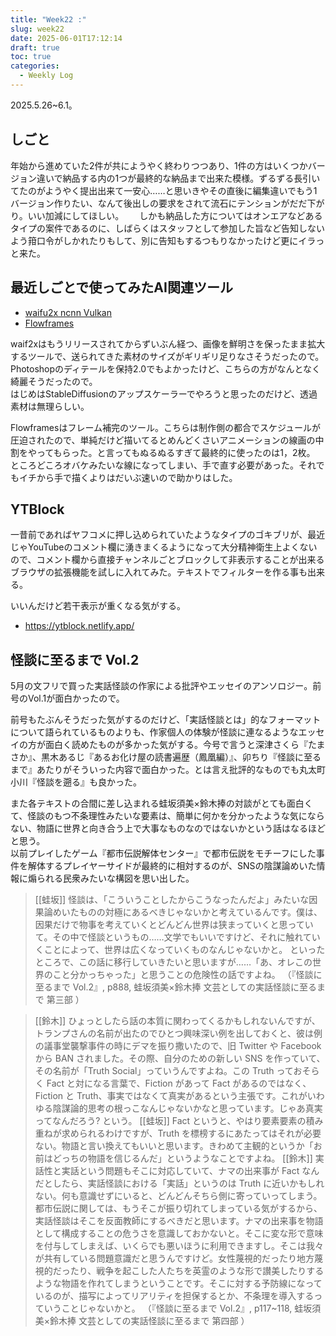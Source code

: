 ```yaml
---
title: "Week22 :"
slug: week22
date: 2025-06-01T17:12:14
draft: true
toc: true
categories:
  - Weekly Log
---
```

2025.5.26~6.1。

<!--more-->

## しごと

年始から進めていた2件が共にようやく終わりつつあり、1件の方はいくつかバージョン違いで納品する内の1つが最終的な納品まで出来た模様。ずるずる長引いてたのがようやく提出出来て一安心……と思いきやその直後に編集違いでもう1バージョン作りたい、なんて後出しの要求をされて流石にテンションがだだ下がり。いい加減にしてほしい。　　
しかも納品した方についてはオンエアなどあるタイプの案件であるのに、しばらくはスタッフとして参加した旨など告知しないよう箝口令がしかれたりもして、別に告知もするつもりなかったけど更にイラっと来た。

## 最近しごとで使ってみたAI関連ツール

- [waifu2x ncnn Vulkan](https://github.com/nihui/waifu2x-ncnn-vulkan)
- [Flowframes](https://github.com/n00mkrad/flowframes)

waif2xはもうリリースされてからずいぶん経つ、画像を鮮明さを保ったまま拡大するツールで、送られてきた素材のサイズがギリギリ足りなさそうだったので。Photoshopのディテールを保持2.0でもよかったけど、こちらの方がなんとなく綺麗そうだったので。  
はじめはStableDiffusionのアップスケーラーでやろうと思ったのだけど、透過素材は無理らしい。

Flowframesはフレーム補完のツール。こちらは制作側の都合でスケジュールが圧迫されたので、単純だけど描いてるとめんどくさいアニメーションの線画の中割をやってもらった。と言ってもぬるぬるすぎて最終的に使ったのは1，2枚。　　
ところどころオバケみたいな線になってしまい、手で直す必要があった。それでもイチから手で描くよりはだいぶ速いので助かりはした。

## YTBlock

一昔前であればヤフコメに押し込められていたようなタイプのゴキブリが、最近じゃYouTubeのコメント欄に湧きまくるようになって大分精神衛生上よくないので、コメント欄から直接チャンネルごとブロックして非表示することが出来るブラウザの拡張機能を試しに入れてみた。テキストでフィルターを作る事も出来る。

いいんだけど若干表示が重くなる気がする。

- https://ytblock.netlify.app/

## 怪談に至るまで Vol.2

5月の文フリで買った実話怪談の作家による批評やエッセイのアンソロジー。前号のVol.1が面白かったので。

前号もたぶんそうだった気がするのだけど、「実話怪談とは」的なフォーマットについて語られているものよりも、作家個人の体験が怪談に連なるようなエッセイの方が面白く読めたものが多かった気がする。今号で言うと深津さくら『たまさか』、黒木あるじ『あるお化け屋の読書遍歴（鳳凰編）』、卯ちり『怪談に至るまで』あたりがそういった内容で面白かった。とは言え批評的なものでも丸太町小川『怪談を遡る』も良かった。

また各テキストの合間に差し込まれる蛙坂須美×鈴木捧の対談がとても面白くて、怪談のもつ不条理性みたいな要素は、簡単に何かを分かったような気にならない、物語に世界と向き合う上で大事なものなのではないかという話はなるほどと思う。  
以前プレイしたゲーム『都市伝説解体センター』で都市伝説をモチーフにした事件を解体するプレイヤーサイドが最終的に相対するのが、SNSの陰謀論めいた情報に煽られる民衆みたいな構図を思い出した。

> [[蛙坂]]  怪談は、「こういうことしたからこうなったんだよ」みたいな因果論めいたものの対極にあるべきじゃないかと考えているんです。僕は、因果だけで物事を考えていくとどんどん世界は狭まっていくと思っていて。その中で怪談というもの……文学でもいいですけど、それに触れていくことによって、世界は広くなっていくものなんじゃないかと。
> といったところで、この話に移行していきたいと思いますが……「あ、オレこの世界のこと分かっちゃった」と思うことの危険性の話ですよね。
>（『怪談に至るまで Vol.2』, p888,  蛙坂須美×鈴木捧 文芸としての実話怪談に至るまで 第三部 ）

> [[鈴木]] ひょっとしたら話の本質に関わってくるかもしれないんですが、トランプさんの名前が出たのでひとつ興味深い例を出しておくと、彼は例の議事堂襲撃事件の時にデマを振り撒いたので、旧 Twitter や Facebook から BAN されました。その際、自分のための新しい SNS を作っていて、その名前が「Truth Social」っていうんですよね。この Truth っておそらく Fact と対になる言葉で、Fiction があって Fact があるのではなく、Fiction と Truth、事実ではなくて真実があるという主張です。これがいわゆる陰謀論的思考の根っこなんじゃないかなと思っています。じゃあ真実ってなんだろう? という。
> [[蛙坂]] Fact というと、やはり要素要素の積み重ねが求められるわけですが、Truth を標榜するにあたってはそれが必要ない。物語と言い換えてもいいと思います。きわめて主観的というか「お前はどっちの物語を信じるんだ」というようなことですよね。
> [[鈴木]] 実話性と実話という問題もそこに対応していて、ナマの出来事が  Fact なんだとしたら、実話怪談における「実話」というのは Truth に近いかもしれない。何も意識せずにいると、どんどんそちら側に寄っていってしまう。都市伝説に関しては、もうそこが振り切れてしまっている気がするから、実話怪談はそこを反面教師にするべきだと思います。ナマの出来事を物語として構成することの危うさを意識しておかないと。そこに変な形で意味を付与してしまえば、いくらでも悪いほうに利用できますし。そこは我々が共有している問題意識だと思うんですけど。女性蔑視的だったり地方蔑視的だったり、戦争を起こした人たちを英霊のような形で讃美したりするような物語を作れてしまうということです。そこに対する予防線になっているのが、描写によってリアリティを担保するとか、不条理を導入するっていうことじゃないかと。
> （『怪談に至るまで Vol.2』, p117~118,  蛙坂須美×鈴木捧 文芸としての実話怪談に至るまで 第四部 ）


